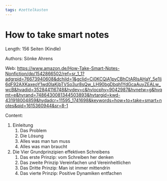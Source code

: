 ```yaml
---
tags: #zettelkasten
---
```


# How to take smart notes

Length: 156 Seiten (Kindle)

Authors: Sönke Ahrens 

Web: https://www.amazon.de/How-Take-Smart-Notes-Nonfiction/dp/1542866502/ref=sr_1_1?adgrpid=76673940608&dchild=1&gclid=Cj0KCQiA1pyCBhCtARIsAHaY_5e1Ij6dF92AXKaxeoY1wd0laKjbTVSo3ur8sQw_LH90bgDbqh1YdGcaAuyZEALw_wcB&hvadid=352844116748&hvdev=c&hvlocphy=9042987&hvnetw=g&hvqmt=e&hvrand=7486430081344503893&hvtargid=kwd-431918004859&hydadcr=11595_1741698&keywords=how+to+take+smart+notes&qid=1615360944&sr=8-1

Content:
1. Einleitung
   1. Das Problem
   2. Die Lösung
   3. Alles was man tun muss
   4. Alles was man braucht
2. Die Vier Grundprinzipien effektiven Schreibens
   1. Das erste Prinzip: vom Schreiben her denken
   2. Das zweite Prinzip Vereinfachen und Vereinheitlichen
   3. Das Dritte Prinzip: Man ist immer mittendrin
   4. Das vierte Prinzip: Positive Dynamiken entfachen